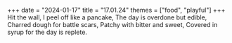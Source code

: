 +++
date = "2024-01-17"
title = "17.01.24"
themes = ["food", "playful"]
+++
Hit the wall,
I peel off like a pancake,
The day is overdone but edible,
Charred dough for battle scars,
Patchy with bitter and sweet,
Covered in syrup for the day is replete.
